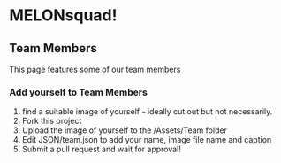 # MELONsquad!

## Team Members
This page features some of our team members

### Add yourself to Team Members
1. find a suitable image of yourself - ideally cut out but not necessarily.
2. Fork this project
3. Upload the image of yourself to the /Assets/Team folder
4. Edit JSON/team.json to add your name, image file name and caption
5. Submit a pull request and wait for approval!